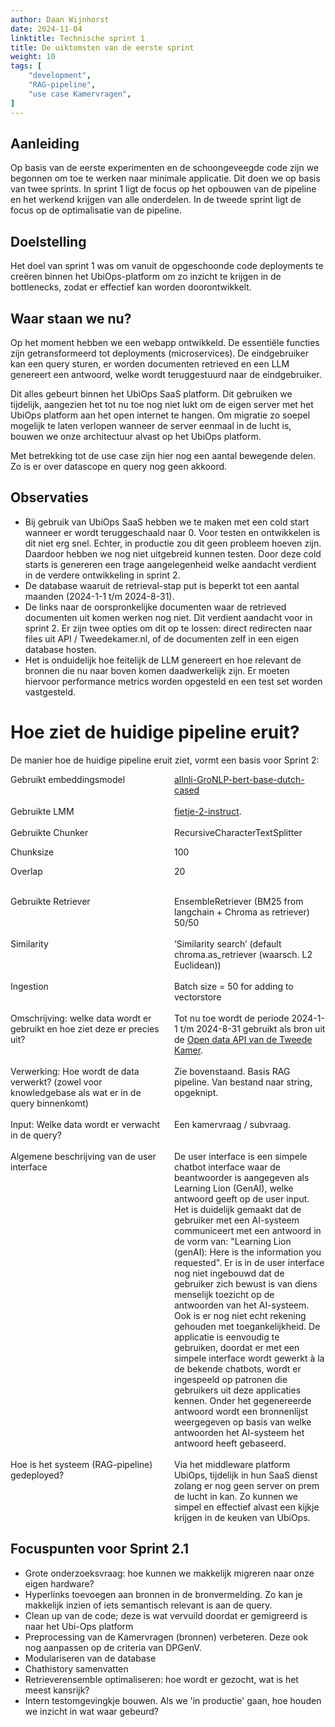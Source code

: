 ```yaml
---
author: Daan Wijnhorst
date: 2024-11-04
linktitle: Technische sprint 1
title: De uiktomsten van de eerste sprint
weight: 10
tags: [
    "development",
    "RAG-pipeline",
    "use case Kamervragen",
]
---
```


## Aanleiding
Op basis van de eerste experimenten en de schoongeveegde code zijn we begonnen om toe te werken naar minimale applicatie. Dit doen we op basis van twee sprints. 
In sprint 1 ligt de focus op het opbouwen van de pipeline en het werkend krijgen van alle onderdelen. In de tweede sprint ligt de focus op de optimalisatie van de pipeline.

## Doelstelling
Het doel van sprint 1 was om vanuit de opgeschoonde code deployments te creëren binnen het UbiOps-platform om zo inzicht te krijgen in de bottlenecks, zodat er effectief kan worden doorontwikkelt. 

## Waar staan we nu?
Op het moment hebben we een webapp ontwikkeld. De essentiële functies zijn getransformeerd tot deployments (microservices). De eindgebruiker kan een query sturen, er worden documenten retrieved en een LLM genereert een antwoord, welke wordt teruggestuurd naar de eindgebruiker.

Dit alles gebeurt binnen het UbiOps SaaS platform. Dit gebruiken we tijdelijk, aangezien het tot nu toe nog niet lukt om de eigen server met het UbiOps platform aan het open internet te hangen.
Om migratie zo soepel mogelijk te laten verlopen wanneer de server eenmaal in de lucht is, bouwen we onze architectuur alvast op het UbiOps platform.

Met betrekking tot de use case zijn hier nog een aantal bewegende delen. Zo is er over datascope en query nog geen akkoord.

## Observaties

- Bij gebruik van UbiOps SaaS hebben we te maken met een cold start wanneer er wordt teruggeschaald naar 0. Voor testen en ontwikkelen is dit niet erg snel. Echter, in productie zou dit geen probleem hoeven zijn. Daardoor hebben we nog niet uitgebreid kunnen testen. Door deze cold starts is genereren een trage aangelegenheid welke aandacht verdient in de verdere ontwikkeling in sprint 2.
- De database waaruit de retrieval-stap put is beperkt tot een aantal maanden (2024-1-1 t/m 2024-8-31).
- De links naar de oorspronkelijke documenten waar de retrieved documenten uit komen werken nog niet. Dit verdient aandacht voor in sprint 2. Er zijn twee opties om dit op te lossen: direct redirecten naar files uit API / Tweedekamer.nl, of de documenten zelf in een eigen database hosten.
- Het is onduidelijk hoe feitelijk de LLM genereert en hoe relevant de bronnen die nu naar boven komen daadwerkelijk zijn. Er moeten hiervoor performance metrics worden opgesteld en een test set worden vastgesteld.

# Hoe ziet de huidige pipeline eruit?
De manier hoe de huidige pipeline eruit ziet, vormt een basis voor Sprint 2:

<div style="display: flex; gap: 20px;">
  <div style="flex: 1;"> 
  Gebruikt embeddingsmodel
  </div>
  <div style="flex: 1;">
    <a href="https://huggingface.co/textgain/allnli-GroNLP-bert-base-dutch-cased">allnli-GroNLP-bert-base-dutch-cased</a>
  </div>
  </div>

<br />

<div style="display: flex; gap: 20px;">
  <div style="flex: 1;"> 
  Gebruikte LMM
  </div>
  <div style="flex: 1;">
    <a href="https://huggingface.co/BramVanroy/fietje-2-instruct">fietje-2-instruct</a>.
  </div>
  </div>

<br />

<div style="display: flex; gap: 20px;">
  <div style="flex: 1;"> 
  Gebruikte Chunker
    
  Chunksize
  
  Overlap
  </div>
  <div style="flex: 1;">
  RecursiveCharacterTextSplitter
    
  100
  
  20
  </div>
  </div>

<br />

<div style="display: flex; gap: 20px;">
  <div style="flex: 1;"> 
  Gebruikte Retriever
  </div>
  <div style="flex: 1;">
  EnsembleRetriever (BM25 from langchain + Chroma as retriever) 50/50
  </div>
  </div>

<br />

<div style="display: flex; gap: 20px;">
  <div style="flex: 1;"> 
  Similarity
  </div>
  <div style="flex: 1;">
  ‘Similarity search’ (default chroma.as_retriever (waarsch. L2 Euclidean))
  </div>
  </div>

<br />

<div style="display: flex; gap: 20px;">
  <div style="flex: 1;"> 
  Ingestion
  </div>
  <div style="flex: 1;">
  Batch size = 50 for adding to vectorstore
  </div>
  </div>

<br />

<div style="display: flex; gap: 20px;">
  <div style="flex: 1;"> 
  Omschrijving: welke data wordt er gebruikt en hoe ziet deze er precies uit?
  </div>
  <div style="flex: 1;">
  Tot nu toe wordt de periode 2024-1-1 t/m 2024-8-31 gebruikt als bron uit de <a href="https://opendata.tweedekamer.nl/">Open data API van de Tweede Kamer</a>.
  </div>
  </div>

<br />

<div style="display: flex; gap: 20px;">
  <div style="flex: 1;"> 
  Verwerking: Hoe wordt de data verwerkt? (zowel voor knowledgebase als wat er in de query binnenkomt)
  </div>
  <div style="flex: 1;">
  Zie bovenstaand. Basis RAG pipeline. Van bestand naar string, opgeknipt. 
  </div>
  </div>

<br />

<div style="display: flex; gap: 20px;">
  <div style="flex: 1;"> 
  Input: Welke data wordt er verwacht in de query?
  </div>
  <div style="flex: 1;">
  Een kamervraag / subvraag.
  </div>
  </div>

<br />

<div style="display: flex; gap: 20px;">
  <div style="flex: 1;"> 
  Algemene beschrijving van de user interface
  </div>
  <div style="flex: 1;">
  De user interface is een simpele chatbot interface waar de beantwoorder is aangegeven als Learning Lion (GenAI), welke antwoord geeft op de user input. Het is duidelijk gemaakt dat de gebruiker met een AI-systeem communiceert met een antwoord in de vorm van: "Learning Lion (genAI): Here is the information you requested". Er is in de user interface nog niet ingebouwd dat de gebruiker zich bewust is van diens menselijk toezicht op de antwoorden van het AI-systeem. Ook is er nog niet echt rekening gehouden met toegankelijkheid. De applicatie is eenvoudig te gebruiken, doordat er met een simpele interface wordt gewerkt à la de bekende chatbots, wordt er ingespeeld op patronen die gebruikers uit deze applicaties kennen. Onder het gegenereerde antwoord wordt een bronnenlijst weergegeven op basis van welke antwoorden het AI-systeem het antwoord heeft gebaseerd. 
  </div>
  </div>

<br />

<div style="display: flex; gap: 20px;">
  <div style="flex: 1;"> 
  Hoe is het systeem (RAG-pipeline) gedeployed?
  </div>
  <div style="flex: 1;">
  Via het middleware platform UbiOps, tijdelijk in hun SaaS dienst zolang er nog geen server on prem de lucht in kan. Zo kunnen we simpel en effectief alvast een kijkje krijgen in de keuken van UbiOps.
  </div>
  </div>

## Focuspunten voor Sprint 2.1

- Grote onderzoeksvraag: hoe kunnen we makkelijk migreren naar onze eigen hardware?
- Hyperlinks toevoegen aan bronnen in de bronvermelding. Zo kan je makkelijk inzien of iets semantisch relevant is aan de query.
- Clean up van de code; deze is wat vervuild doordat er gemigreerd is naar het Ubi-Ops platform
- Preprocessing van de Kamervragen (bronnen) verbeteren. Deze ook nog aanpassen op de criteria van DPGenV.
- Modulariseren van de database
- Chathistory samenvatten
- Retrieverensemble optimaliseren: hoe wordt er gezocht, wat is het meest kansrijk?
- Intern testomgevingkje bouwen. Als we 'in productie' gaan, hoe houden we inzicht in wat waar gebeurd?

